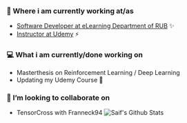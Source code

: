 ### 💼 Where i am currently working at/as
- [Software Developer at eLearning Department of RUB](https://www.rubel.rub.de/) ✨
- [Instructor at Udemy](https://www.udemy.com/user/saifal/) ⚡

### 💻 What i am currently/done working on
- Masterthesis on Reinforcement Learning / Deep Learning
- Updating my Udemy Course 🚀

### 👯 I’m looking to collaborate on
- TensorCross with Franneck94
![Saif's Github Stats](https://github-readme-stats.vercel.app/api?username=SaifAlDilaimi&show_icons=true)
<!--
**SaifAlDilaimi/SaifAlDilaimi** is a ✨ _special_ ✨ repository because its `README.md` (this file) appears on your GitHub profile.

Here are some ideas to get you started:

- 🔭 I’m currently working on ...
- 🌱 I’m currently learning ...
- 👯 I’m looking to collaborate on ...
- 🤔 I’m looking for help with ...
- 💬 Ask me about ...
- 📫 How to reach me: ...
- 😄 Pronouns: ...
- ⚡ Fun fact: ...
-->
